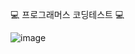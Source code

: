 💻 프로그래머스 코딩테스트 💻

![image](https://github.com/user-attachments/assets/1a3cf360-f044-470a-850e-6b8bcc080bcd)
